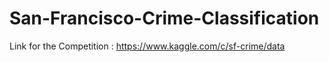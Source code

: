 # San-Francisco-Crime-Classification

Link for the Competition : https://www.kaggle.com/c/sf-crime/data
